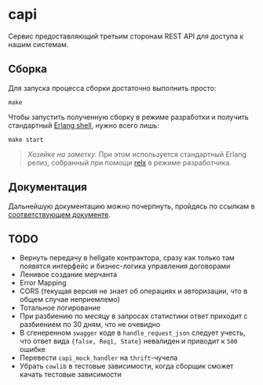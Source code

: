 # capi

Сервис предоставляющий третьим сторонам REST API для доступа к нашим системам.

## Сборка

Для запуска процесса сборки достаточно выполнить просто:

    make

Чтобы запустить полученную сборку в режиме разработки и получить стандартный [Erlang shell][2], нужно всего лишь:

    make start

> _Хозяйке на заметку._ При этом используется стандартный Erlang релиз, собранный при помощи [relx][3] в режиме разработчика.

## Документация

Дальнейшую документацию можно почерпнуть, пройдясь по ссылкам в [соответствующем документе](doc/index.md). 

[1]: http://erlang.org/doc/man/shell.html
[2]: https://github.com/erlware/relx
[3]: https://docs.docker.com/machine/install-machine/

## TODO

- Вернуть передачу в hellgate контрактора, сразу как только там появятся интерфейс и бизнес-логика управления договорами
- Ленивое создание мерчанта
- Error Mapping
- CORS (текущая версия не знает об операциях и авторизации, что в общем случае неприемлемо)
- Тотальное логирование
- При разбиению по месяцу в запросах статистики ответ приходит с разбиением по 30 дням, что не очевидно
- В сгенеренном `swagger` коде в `handle_request_json` следует учесть, что ответ вида `{false, Req1, State}` невалиден и приводит к `500` ошибке
- Перевести `capi_mock_handler` на `thrift`-чучела
- Убрать `cowlib` в тестовые зависимости, когда сборщик сможет качать тестовые зависимости

